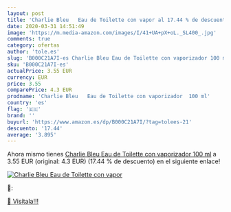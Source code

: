 ```yaml
---
layout: post
title: 'Charlie Bleu   Eau de Toilette con vapor al 17.44 % de descuento'
date: 2020-03-31 14:51:49
image: 'https://m.media-amazon.com/images/I/41+UA+pX+oL._SL400_.jpg'
comments: true
category: ofertas
author: 'tole.es'
slug: 'B000C21A7I-es Charlie Bleu Eau de Toilette con vaporizador 100 ml'
sku: 'B000C21A7I-es'
actualPrice: 3.55 EUR
currency: EUR
price: 3.55
comparePrice: 4.3 EUR
prodname: 'Charlie Bleu   Eau de Toilette con vaporizador  100 ml'
country: 'es'
flag: '🇪🇸'
brand: ''
buyurl: 'https://www.amazon.es/dp/B000C21A7I/?tag=tolees-21'
descuento: '17.44'
average: '3.895'
---
```


Ahora mismo tienes [Charlie Bleu   Eau de Toilette con vaporizador  100 ml](https://www.amazon.es/dp/B000C21A7I/?tag=tolees-21) a 3.55 EUR (original: 4.3 EUR) (17.44 %  de descuento) en el siguiente enlace!

[![Charlie Bleu   Eau de Toilette con vapor](https://m.media-amazon.com/images/I/41+UA+pX+oL._SL400_.jpg)](https://www.amazon.es/dp/B000C21A7I/?tag=tolees-21)

🔎:


[🛒 Visítala!!!](https://www.amazon.es/dp/B000C21A7I/?tag=tolees-21)
